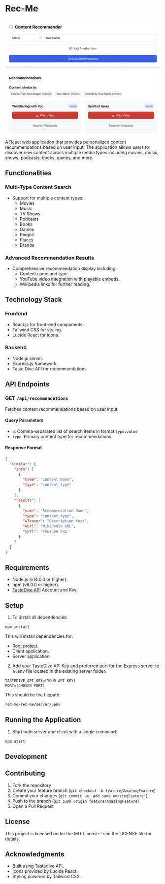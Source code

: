 # Rec-Me

![alt text](image.png)

A React web application that provides personalized content recommendations based on user input. The application allows users to discover new content across multiple media types including movies, music, shows, podcasts, books, games, and more.

## Functionalities

### Multi-Type Content Search

- Support for multiple content types:
  - Movies
  - Music
  - TV Shows
  - Podcasts
  - Books
  - Games
  - People
  - Places
  - Brands

### Advanced Recommendation Results

- Comprehensive recommendation display including:
  - Content name and type.
  - YouTube video integration with playable embeds.
  - Wikipedia links for further reading.

## Technology Stack

### Frontend

- React.js for front-end components.
- Tailwind CSS for styling.
- Lucide React for icons.

### Backend

- Node.js server.
- Express.js framework.
- Taste Dive API for recommendations

## API Endpoints

### GET `/api/recommendations`

Fetches content recommendations based on user input.

#### Query Parameters

- `q`: Comma-separated list of search items in format `type:value`
- `type`: Primary content type for recommendations

#### Response Format

```json
{
  "similar": {
    "info": [
      {
        "name": "Content Name",
        "type": "content_type"
      }
    ],
    "results": [
      {
        "name": "Recommendation Name",
        "type": "content_type",
        "wTeaser": "Description text",
        "wUrl": "Wikipedia URL",
        "yUrl": "YouTube URL"
      }
    ]
  }
}
```

## Requirements

- Node.js (v14.0.0 or higher).
- npm (v6.0.0 or higher).
- [TasteDive API](https://tastedive.com/read/api) Account and Key.

## Setup

1. To install all dependencies:

```bash
npm install
```

This will install dependencies for:

- Root project.
- Client application.
- Server application.

2. Add your TasteDive API Key and preferred port for the Express server to a .env file located in the existing server folder.

```env
TASTEDIVE_API_KEY=[YOUR API KEY]
PORT=[CHOSEN PORT]
```

This should be the filepath:

```bash
rec-me/rec-me/server/.env
```

## Running the Application

1. Start both server and client with a single command:

```bash
npm start
```

## Development



## Contributing

1. Fork the repository
2. Create your feature branch (`git checkout -b feature/AmazingFeature`)
3. Commit your changes (`git commit -m 'Add some AmazingFeature'`)
4. Push to the branch (`git push origin feature/AmazingFeature`)
5. Open a Pull Request

## License

This project is licensed under the MIT License - see the LICENSE file for details.

## Acknowledgments

- Built using Tastedive API.
- Icons provided by Lucide React.
- Styling powered by Tailwind CSS.
